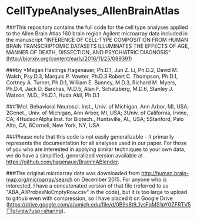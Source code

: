 # CellTypeAnalyses_AllenBrainAtlas

###This repository contains the full code for the cell type analyses applied to the Allen Brain Atlas 160 brain region Agilent microarray data included in the manuscript "INFERENCE OF CELL-TYPE COMPOSITION FROM HUMAN BRAIN TRANSCRIPTOMIC DATASETS ILLUMINATES THE EFFECTS OF AGE, MANNER OF DEATH, DISSECTION, AND PSYCHIATRIC DIAGNOSIS" (http://biorxiv.org/content/early/2016/11/25/089391)

###by *Megan Hastings Hagenauer, Ph.D.1, Jun Z. Li, Ph.D.2, David M. Walsh, Psy.D.3, Marquis P. Vawter, Ph.D.3 Robert C. Thompson, Ph.D.1, Cortney A. Turner, Ph.D.1, William E. Bunney, M.D.3, Richard M. Myers, Ph.D.4, Jack D. Barchas, M.D.5, Alan F. Schatzberg, M.D.6, Stanley J. Watson, M.D., Ph.D.1, Huda Akil, Ph.D.1

###1Mol. Behavioral Neurosci. Inst., Univ. of Michigan, Ann Arbor, MI, USA; 2Genet., Univ. of Michigan, Ann Arbor, MI, USA; 3Univ. of California, Irvine, CA; 4HudsonAlpha Inst. for Biotech., Huntsville, AL, USA; 5Stanford, Palo Alto, CA, 6Cornell, New York, NY, USA

###Please note that this code is not easily generalizable - it primarily represents the documentation for all analyses used in our paper. For those of you who are interested in applying similar techniques to your own data, we do have a simplified, generalized version available at https://github.com/hagenaue/BrainInABlender.

###The original microarray data was downloaded from http://human.brain-map.org/microarray/search on December 2015. For anyone who is interested, I have a concatenated version of that file (referred to as "ABA_AllProbesNoEmptyRow.csv" in the code), but it is too large to upload to github even with compression, so I have placed it on Google Drive (https://drive.google.com/a/umich.edu/file/d/0B9s8t9_1ysFqMS1pY0ZFRTV5TTg/view?usp=sharing).
